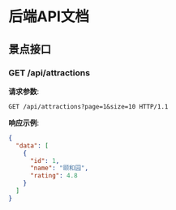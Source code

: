 # 后端API文档

## 景点接口
### GET /api/attractions
**请求参数**:
```http
GET /api/attractions?page=1&size=10 HTTP/1.1
```

**响应示例**:
```json
{
  "data": [
    {
      "id": 1,
      "name": "颐和园",
      "rating": 4.8
    }
  ]
}
```
